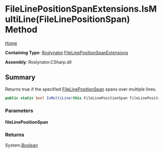 # FileLinePositionSpanExtensions\.IsMultiLine\(FileLinePositionSpan\) Method <a name="_Top"></a>

[Home](../../../README.md)

**Containing Type**: [Roslynator](../../README.md#_Top)\.[FileLinePositionSpanExtensions](../README.md#_Top)

**Assembly**: Roslynator\.CSharp\.dll

## Summary

Returns true if the specified [FileLinePositionSpan](https://docs.microsoft.com/en-us/dotnet/api/microsoft.codeanalysis.filelinepositionspan) spans over multiple lines\.

```csharp
public static bool IsMultiLine(this FileLinePositionSpan fileLinePositionSpan)
```

### Parameters

#### fileLinePositionSpan

### Returns

System\.[Boolean](https://docs.microsoft.com/en-us/dotnet/api/system.boolean)

